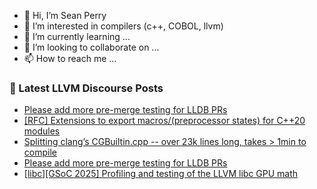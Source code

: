 - 👋 Hi, I’m Sean Perry
- 👀 I’m interested in compilers (c++, COBOL, llvm)
- 🌱 I’m currently learning ...
- 💞️ I’m looking to collaborate on ...
- 📫 How to reach me ...

<!---
s66perry/s66perry is a ✨ special ✨ repository because its `README.md` (this file) appears on your GitHub profile.
You can click the Preview link to take a look at your changes.
--->
### 📕 Latest LLVM Discourse Posts

<!-- DISCOURSE-LLVM:START -->
- [Please add more pre-merge testing for LLDB PRs](https://discourse.llvm.org/t/please-add-more-pre-merge-testing-for-lldb-prs/85515#post_4)
- [[RFC] Extensions to export macros/&lpar;preprocessor states&rpar; for C++20 modules](https://discourse.llvm.org/t/rfc-extensions-to-export-macros-preprocessor-states-for-c-20-modules/85083?page=4#post_71)
- [Splitting clang’s CGBuiltin.cpp -- over 23k lines long, takes &gt; 1min to compile](https://discourse.llvm.org/t/splitting-clang-s-cgbuiltin-cpp-over-23k-lines-long-takes-1min-to-compile/83763#post_11)
- [Please add more pre-merge testing for LLDB PRs](https://discourse.llvm.org/t/please-add-more-pre-merge-testing-for-lldb-prs/85515#post_3)
- [[libc][GSoC 2025] Profiling and testing of the LLVM libc GPU math](https://discourse.llvm.org/t/libc-gsoc-2025-profiling-and-testing-of-the-llvm-libc-gpu-math/84570#post_15)
<!-- DISCOURSE-LLVM:END -->
